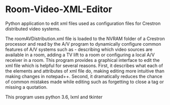# Room-Video-XML-Editor
Python application to edit xml files used as configuration files for Crestron distributed video systems.

The roomAVDistribution.xml file is loaded to the NVRAM folder of a Crestron processor and read by the A/V program to dynamically configure common features of A/V systems such as - describing which video sources are available in a room, adding a TV lift to a room or configuring a local A/V receiver in a room. This program provides a graphical interface to edit the xml file which is helpful for several reasons. First, it describes what each of the elements and attributes of xml file do, making editing more intuitive than making changes in notepad++. Second, it dramatically reduces the chance of common mistakes made while editing such as forgetting to close a tag or missing a quotation. 

This program uses python 3.6, lxml and tkinter
